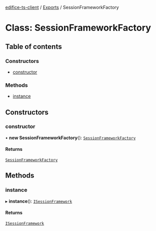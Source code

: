 [edifice-ts-client](../README.md) / [Exports](../modules.md) / SessionFrameworkFactory

# Class: SessionFrameworkFactory

## Table of contents

### Constructors

- [constructor](SessionFrameworkFactory.md#constructor)

### Methods

- [instance](SessionFrameworkFactory.md#instance)

## Constructors

### constructor

• **new SessionFrameworkFactory**(): [`SessionFrameworkFactory`](SessionFrameworkFactory.md)

#### Returns

[`SessionFrameworkFactory`](SessionFrameworkFactory.md)

## Methods

### instance

▸ **instance**(): [`ISessionFramework`](../interfaces/ISessionFramework.md)

#### Returns

[`ISessionFramework`](../interfaces/ISessionFramework.md)
